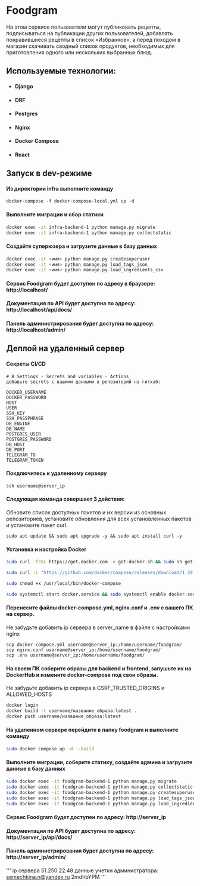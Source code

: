 # Foodgram

На этом сервисе пользователи могут публиковать рецепты, подписываться на публикации других пользователей, добавлять понравившиеся рецепты в список «Избранное», а перед походом в магазин скачивать сводный список продуктов, необходимых для приготовления одного или нескольких выбранных блюд.

## Используемые технологии:

- #### Django
- #### DRF
- #### Postgres
- #### Nginx
- #### Docker Compose
- #### React

## Запуск в dev-режиме

#### Из директории infra выполните команду
```
docker-compose -f docker-compose-local.yml up -d
```

#### Выполните миграции и сбор статики
```bash
docker exec -it infra-backend-1 python manage.py migrate
docker exec -it infra-backend-1 python manage.py collectstatic
```
#### Создайте суперюзера и загрузите данные в базу данных
```bash
docker exec -it <имя> python manage.py createsuperuser
docker exec -it <имя> python manage.py load_tags_json
docker exec -it <имя> python manage.py load_ingredients_csv
```

#### Сервис Foodgram будет доступен по адресу в браузере: http://localhost/

#### Документация по API будет доступна по адресу: http://localhost/api/docs/

#### Панель администрирования будет доступна по адресу: http://localhost/admin/


## Деплой на удаленный сервер

#### Секреты CI/CD
```
# В Settings - Secrets and variables - Actions 
добавьте secrets c вашими данными в репозиторий на гитхаб:

DOCKER_USERNAME
DOCKER_PASSWORD
HOST
USER
SSH_KEY
SSH_PASSPHRASE
DB_ENGINE
DB_NAME
POSTGRES_USER
POSTGRES_PASSWORD
DB_HOST
DB_PORT
TELEGRAM_TO
TELEGRAM_TOKEN
```
#### Покдлючитесь к удаленному серверу
```
ssh username@server_ip
```
#### Следующая команда совершает 3 действия:
Обновите список доступных пакетов и их версии из основных репозиториев, установите обновления для всех установленных пакетов и установите пакет curl.
```
sudo apt update && sudo apt upgrade -y && sudo apt install curl -y
```
#### Установка и настройка Docker
```bash
sudo curl -fsSL https://get.docker.com -o get-docker.sh && sudo sh get-docker.sh && sudo rm get-docker.sh

sudo curl -L "https://github.com/docker/compose/releases/download/1.29.2/docker-compose-$(uname -s)-$(uname -m)" -o /usr/local/bin/docker-compose

sudo chmod +x /usr/local/bin/docker-compose

sudo systemctl start docker.service && sudo systemctl enable docker.service
```

#### Перенесите файлы docker-compose.yml, nginx.conf и .env с вашего ПК на сервер.
Не забудьте добавить ip сервера в server_name в файле с настройками nginx
```
scp docker-compose.yml username@server_ip:/home/username/foodgram/
scp nginx.conf username@server_ip:/home/username/foodgram/
scp .env username@server_ip:/home/username/foodgram/
```

#### На своем ПК соберите образы для backend и frontend, запушьте их на DockerHub и измените docker-compose под свои образы.
Не забудьте добавить ip сервера в CSRF_TRUSTED_ORIGINS и ALLOWED_HOSTS
```bash
docker login
docker build -t username/название_образа:latest .
docker push username/название_образа:latest
```
#### На удаленном сервере перейдите в папку foodgram и выполните команду
```bash
sudo docker compose up -d --build
```
####  Выполните миграции, соберите статику, создайте админа и загрузите данные в базу данных

```bash
sudo docker exec -it foodgram-backend-1 python manage.py migrate
sudo docker exec -it foodgram-backend-1 python manage.py collectstatic
sudo docker exec -it foodgram-backend-1 python manage.py createsuperuser
sudo docker exec -it foodgram-backend-1 python manage.py load_tags_json
sudo docker exec -it foodgram-backend-1 python manage.py load_ingredients_csv
```
#### Сервис Foodgram будет доступен по адресу: http://server_ip

#### Документация по API будет доступна по адресу: http://server_ip/api/docs/

#### Панель администрирования будет доступна по адресу: http://server_ip/admin/

'''
ip сервера 51.250.22.48
данные учетки администратора: semechkina.n@yandex.ru 2mdhbYPM
'''
